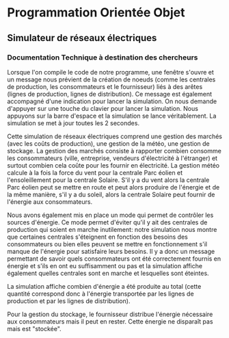 # Programmation Orientée Objet 
## Simulateur de réseaux électriques
### Documentation Technique à destination des chercheurs

Lorsque l'on compile le code de notre programme, une fenêtre s'ouvre et un message nous prévient de la création de noeuds (comme les centrales de production, les consommateurs et le fournisseur) liés à des arêtes (lignes de production, lignes de distribution). Ce message est également accompagné d'une indication pour lancer la simulation. On nous demande d'appuyer sur une touche du clavier pour lancer la simulation. 
Nous appuyons sur la barre d'espace et la simulation se lance véritablement.
La simulation se met à jour toutes les 2 secondes.

Cette simulation de réseaux électriques comprend une gestion des marchés (avec les coûts de production), une gestion de la météo, une gestion de stockage.
La gestion des marchés consiste à rapporter combien consomme les consommateurs (ville, entreprise, vendeurs d'électricité à l'étranger) et surtout combien cela coûte pour les fournir en électricité.
La gestion météo calcule à la fois la force du vent pour la centrale Parc éolien et l'ensoleillement pour la centrale Solaire. S'il y a du vent alors la centrale Parc éolien peut se mettre en route et peut alors produire de l'énergie et de la même manière, s'il y a du soleil, alors la centrale Solaire peut fournir de l'énergie aux consommateurs.

Nous avons également mis en place un mode qui permet de contrôler les sources d'énergie. Ce mode permet d'éviter qu'il y ait des centrales de production qui soient en marche inutilement: notre simulation nous montre que certaines centrales s'éteignent en fonction des besoins des consommateurs ou bien elles peuvent se mettre en fonctionnement s'il manque de l'énergie pour satisfaire leurs besoins. Il y a donc un message permettant de savoir quels consommateurs ont été correctement fournis en énergie et s'ils en ont eu suffisamment ou pas et la simulation affiche également quelles centrales sont en marche et lesquelles sont éteintes. 

La simulation affiche combien d'énergie a été produite au total (cette quantité correspond donc à l'énergie transportée par les lignes de production et par les lignes de distribution). 

Pour la gestion du stockage, le fournisseur distribue l'énergie nécessaire aux consommateurs mais il peut en rester. Cette énergie ne disparaît pas mais est "stockée". 
